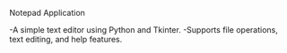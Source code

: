 Notepad Application

  -A simple text editor using Python and Tkinter.
  -Supports file operations, text editing, and help features.
